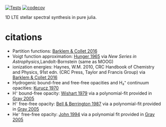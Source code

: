 [![Tests](https://github.com/ajwheeler/SSSynth.jl/actions/workflows/Test.yml/badge.svg)](https://github.com/ajwheeler/SSSynth.jl/actions/workflows/Test.yml)
[![codecov](https://codecov.io/gh/ajwheeler/SSSynth.jl/branch/main/graph/badge.svg?token=XXK2G8T8CJ)](https://codecov.io/gh/ajwheeler/SSSynth.jl)

1D LTE stellar spectral synthesis in pure julia.

# citations
 - Partition functions: [Barklem & Collet 2016](https://ui.adsabs.harvard.edu/abs/2016A%26A...588A..96B/abstract)
 - Voigt function approximation: [Hunger 1965](https://ui.adsabs.harvard.edu/abs/1956ZA.....39...36H/abstract) via _New Series in Astrophysics_,Landolt-Bornstein (same as MOOG)
 - ionization energies: Haynes, W.M. 2010, CRC Handbook of Chemistry and Physics, 91st edn. (CRC Press, Taylor and Francis Group) via [Barklem & Collet 2016](https://ui.adsabs.harvard.edu/abs/2016A%26A...588A..96B/abstract)
 - Hydrogenic bound-free and free-free opacities and H₂⁺ continuum opacities: [Kurucz 1970](https://ui.adsabs.harvard.edu/abs/1970SAOSR.309.....K/abstract)
 - H⁻ bound-free opacity: [Wishart 1979](https://ui.adsabs.harvard.edu/abs/1979MNRAS.187P..59W/abstract) via a polynomial-fit provided in [Gray 2005](https://ui.adsabs.harvard.edu/abs/2005oasp.book.....G/abstract)
 - H⁻ free-free opacity: [Bell & Berrington 1987](https://iopscience.iop.org/article/10.1088/0022-3700/20/4/019/pdf) via a polynomial-fit provided in [Gray 2005](https://ui.adsabs.harvard.edu/abs/2005oasp.book.....G/abstract)
 - He⁻ free-free opacity: [John 1994](https://ui.adsabs.harvard.edu/abs/1994MNRAS.269..871J/abstract) via a polynomial fit provided in [Gray 2005](https://ui.adsabs.harvard.edu/abs/2005oasp.book.....G/abstract)
